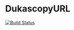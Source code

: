 # DukascopyURL


[![Build Status](https://travis-ci.org/vitali-kurlovich/DukascopyURL.svg?branch=main)](https://travis-ci.org/github/vitali-kurlovich/DukascopyURL)

